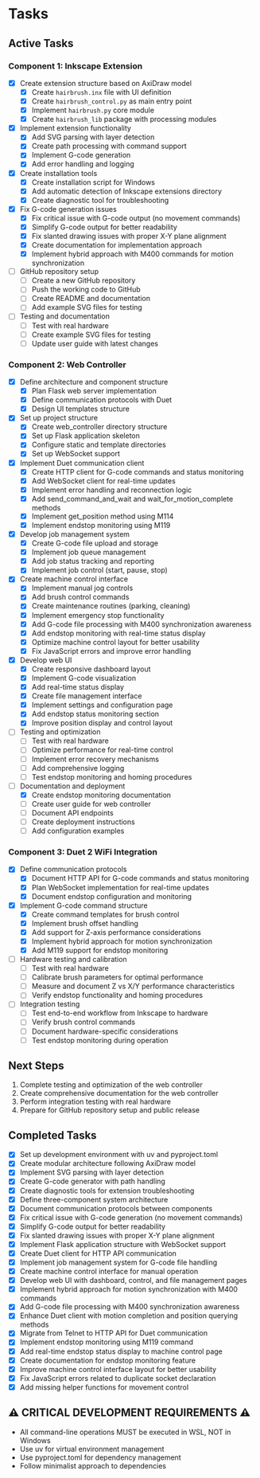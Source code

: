 # Tasks

## Active Tasks

### Component 1: Inkscape Extension
- [x] Create extension structure based on AxiDraw model
  - [x] Create `hairbrush.inx` file with UI definition
  - [x] Create `hairbrush_control.py` as main entry point
  - [x] Implement `hairbrush.py` core module
  - [x] Create `hairbrush_lib` package with processing modules
- [x] Implement extension functionality
  - [x] Add SVG parsing with layer detection
  - [x] Create path processing with command support
  - [x] Implement G-code generation
  - [x] Add error handling and logging
- [x] Create installation tools
  - [x] Create installation script for Windows
  - [x] Add automatic detection of Inkscape extensions directory
  - [x] Create diagnostic tool for troubleshooting
- [x] Fix G-code generation issues
  - [x] Fix critical issue with G-code output (no movement commands)
  - [x] Simplify G-code output for better readability
  - [x] Fix slanted drawing issues with proper X-Y plane alignment
  - [x] Create documentation for implementation approach
  - [x] Implement hybrid approach with M400 commands for motion synchronization
- [ ] GitHub repository setup
  - [ ] Create a new GitHub repository
  - [ ] Push the working code to GitHub
  - [ ] Create README and documentation
  - [ ] Add example SVG files for testing
- [ ] Testing and documentation
  - [ ] Test with real hardware
  - [ ] Create example SVG files for testing
  - [ ] Update user guide with latest changes

### Component 2: Web Controller
- [x] Define architecture and component structure
  - [x] Plan Flask web server implementation
  - [x] Define communication protocols with Duet
  - [x] Design UI templates structure
- [x] Set up project structure
  - [x] Create web_controller directory structure
  - [x] Set up Flask application skeleton
  - [x] Configure static and template directories
  - [x] Set up WebSocket support
- [x] Implement Duet communication client
  - [x] Create HTTP client for G-code commands and status monitoring
  - [x] Add WebSocket client for real-time updates
  - [x] Implement error handling and reconnection logic
  - [x] Add send_command_and_wait and wait_for_motion_complete methods
  - [x] Implement get_position method using M114
  - [x] Implement endstop monitoring using M119
- [x] Develop job management system
  - [x] Create G-code file upload and storage
  - [x] Implement job queue management
  - [x] Add job status tracking and reporting
  - [x] Implement job control (start, pause, stop)
- [x] Create machine control interface
  - [x] Implement manual jog controls
  - [x] Add brush control commands
  - [x] Create maintenance routines (parking, cleaning)
  - [x] Implement emergency stop functionality
  - [x] Add G-code file processing with M400 synchronization awareness
  - [x] Add endstop monitoring with real-time status display
  - [x] Optimize machine control layout for better usability
  - [x] Fix JavaScript errors and improve error handling
- [x] Develop web UI
  - [x] Create responsive dashboard layout
  - [x] Implement G-code visualization
  - [x] Add real-time status display
  - [x] Create file management interface
  - [x] Implement settings and configuration page
  - [x] Add endstop status monitoring section
  - [x] Improve position display and control layout
- [ ] Testing and optimization
  - [ ] Test with real hardware
  - [ ] Optimize performance for real-time control
  - [ ] Implement error recovery mechanisms
  - [ ] Add comprehensive logging
  - [ ] Test endstop monitoring and homing procedures
- [ ] Documentation and deployment
  - [x] Create endstop monitoring documentation
  - [ ] Create user guide for web controller
  - [ ] Document API endpoints
  - [ ] Create deployment instructions
  - [ ] Add configuration examples

### Component 3: Duet 2 WiFi Integration
- [x] Define communication protocols
  - [x] Document HTTP API for G-code commands and status monitoring
  - [x] Plan WebSocket implementation for real-time updates
  - [x] Document endstop configuration and monitoring
- [x] Implement G-code command structure
  - [x] Create command templates for brush control
  - [x] Implement brush offset handling
  - [x] Add support for Z-axis performance considerations
  - [x] Implement hybrid approach for motion synchronization
  - [x] Add M119 support for endstop monitoring
- [ ] Hardware testing and calibration
  - [ ] Test with real hardware
  - [ ] Calibrate brush parameters for optimal performance
  - [ ] Measure and document Z vs X/Y performance characteristics
  - [ ] Verify endstop functionality and homing procedures
- [ ] Integration testing
  - [ ] Test end-to-end workflow from Inkscape to hardware
  - [ ] Verify brush control commands
  - [ ] Document hardware-specific considerations
  - [ ] Test endstop monitoring during operation

## Next Steps
1. Complete testing and optimization of the web controller
2. Create comprehensive documentation for the web controller
3. Perform integration testing with real hardware
4. Prepare for GitHub repository setup and public release

## Completed Tasks
- [x] Set up development environment with uv and pyproject.toml
- [x] Create modular architecture following AxiDraw model
- [x] Implement SVG parsing with layer detection
- [x] Create G-code generator with path handling
- [x] Create diagnostic tools for extension troubleshooting
- [x] Define three-component system architecture
- [x] Document communication protocols between components
- [x] Fix critical issue with G-code generation (no movement commands)
- [x] Simplify G-code output for better readability
- [x] Fix slanted drawing issues with proper X-Y plane alignment
- [x] Implement Flask application structure with WebSocket support
- [x] Create Duet client for HTTP API communication
- [x] Implement job management system for G-code file handling
- [x] Create machine control interface for manual operation
- [x] Develop web UI with dashboard, control, and file management pages
- [x] Implement hybrid approach for motion synchronization with M400 commands
- [x] Add G-code file processing with M400 synchronization awareness
- [x] Enhance Duet client with motion completion and position querying methods
- [x] Migrate from Telnet to HTTP API for Duet communication
- [x] Implement endstop monitoring using M119 command
- [x] Add real-time endstop status display to machine control page
- [x] Create documentation for endstop monitoring feature
- [x] Improve machine control interface layout for better usability
- [x] Fix JavaScript errors related to duplicate socket declaration
- [x] Add missing helper functions for movement control

## ⚠️ CRITICAL DEVELOPMENT REQUIREMENTS ⚠️
- All command-line operations MUST be executed in WSL, NOT in Windows
- Use uv for virtual environment management
- Use pyproject.toml for dependency management
- Follow minimalist approach to dependencies 